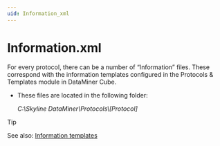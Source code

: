 ```yaml
---
uid: Information_xml
---
```


# Information.xml

For every protocol, there can be a number of “Information” files. These correspond with the information templates configured in the Protocols & Templates module in DataMiner Cube.

- These files are located in the following folder:

    *C:\\Skyline DataMiner\\Protocols\\\[Protocol\]*

> [!TIP]
> See also:
> [Information templates](xref:Information_templates)
